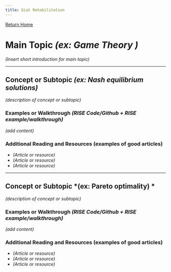 ```yaml
---
title: Giat Rehabilitation 
---
```


[Return Home](/index.md)
# Main Topic *(ex: Game Theory )* 
*(Insert short introduction for main topic)*

---

## Concept or Subtopic *(ex: Nash equilibrium solutions)*
*(description of concept or subtopic)*

### Examples or Walkthrough *(RISE Code/Github + RISE example/walkthrough)*
*(add content)*

### Additional Reading and Resources (examples of good articles)
+ *(Article or resource)*
+ *(Article or resource)*
+ *(Article or resource)*

---

## Concept or Subtopic *(ex: Pareto optimality) *
*(description of concept or subtopic)*

### Examples or Walkthrough *(RISE Code/Github + RISE example/walkthrough)*
*(add content)*

### Additional Reading and Resources (examples of good articles)
+ *(Article or resource)*
+ *(Article or resource)*
+ *(Article or resource)*
